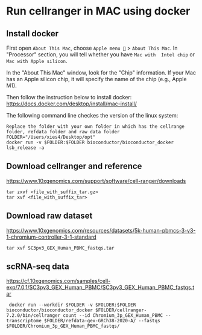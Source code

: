 # Run cellranger in MAC using docker

## Install docker

First open `About This Mac`, choose `Apple menu ` > `About This Mac`. 
In "Processor" section, you will tell whether you have `Mac with  Intel chip` or ` Mac with Apple silicon`. 

In the "About This Mac" window, look for the "Chip" information. If your Mac has an Apple silicon chip, it will specify the name of the chip (e.g., Apple M1). 

Then follow the instruction below to install docker: 
https://docs.docker.com/desktop/install/mac-install/


The following command line checkes the version of the linux system: 
```
Replace the folder with your own folder in which has the cellrange folder, refdata folder and raw data folder
FOLDER="/Users/xies4/Desktop/opt"
docker run -v $FOLDER:$FOLDER bioconductor/bioconductor_docker lsb_release -a
```

## Download cellranger and reference 

https://www.10xgenomics.com/support/software/cell-ranger/downloads

```
tar zxvf <file_with_suffix_tar.gz>
tar xvf <file_with_suffix_tar>
```

## Download raw dataset

https://www.10xgenomics.com/resources/datasets/5k-human-pbmcs-3-v3-1-chromium-controller-3-1-standard

```
tar xvf SC3pv3_GEX_Human_PBMC_fastqs.tar 
```

## scRNA-seq data
https://cf.10xgenomics.com/samples/cell-exp/7.0.1/SC3pv3_GEX_Human_PBMC/SC3pv3_GEX_Human_PBMC_fastqs.tar  


```
 docker run --workdir $FOLDER -v $FOLDER:$FOLDER bioconductor/bioconductor_docker $FOLDER/cellranger-7.2.0/bin/cellranger count --id Chromium_3p_GEX_Human_PBMC --transcriptome $FOLDER/refdata-gex-GRCh38-2020-A/ --fastqs $FOLDER/Chromium_3p_GEX_Human_PBMC_fastqs/
```
